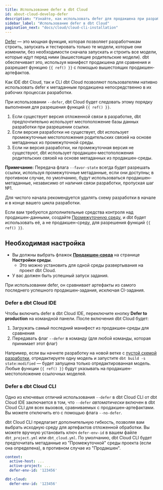 ```yaml
---
title: Использование defer в dbt Cloud
id: about-cloud-develop-defer
description: "Узнайте, как использовать defer для продакшена при разработке с dbt Cloud."
sidebar_label: "Использование defer в dbt Cloud"
pagination_next: "docs/cloud/cloud-cli-installation"
---
```


[Defer](/reference/node-selection/defer) — это мощная функция, которая позволяет разработчикам строить, запускать и тестировать только те модели, которые они изменили, без необходимости сначала запускать и строить все модели, которые идут перед ними (вышестоящие родительские модели). dbt обеспечивает это, используя манифест продакшена для сравнения и разрешает функцию `{{ ref() }}` с помощью вышестоящих продакшен-артефактов.

Как IDE dbt Cloud, так и CLI dbt Cloud позволяют пользователям нативно использовать defer к метаданным продакшена непосредственно в их рабочих процессах разработки.

<Lightbox src src="/img/docs/reference/defer-diagram.png" width="50%" title="Используйте 'defer', чтобы изменять модели на конце конвейера, указывая на продакшен-модели, вместо того чтобы запускать все вышестоящие модели." />

При использовании `--defer`, dbt Cloud будет следовать этому порядку выполнения для разрешения функций `{{ ref() }}`.

1. Если существует версия отложенной связи в разработке, dbt предпочтительно использует местоположение базы данных разработки при разрешении ссылки.
2. Если версия разработки не существует, dbt использует промежуточные местоположения родительских связей на основе метаданных из промежуточной среды.
3. Если ни версия разработки, ни промежуточная версия не существуют, dbt использует продакшен-местоположения родительских связей на основе метаданных из продакшен-среды.

**Примечание:** Передача флага `--favor-state` всегда будет разрешать ссылки, используя промежуточные метаданные, если они доступны; в противном случае, по умолчанию, будут использоваться продакшен-метаданные, независимо от наличия связи разработки, пропуская шаг №1.

Для чистого начала рекомендуется удалять схему разработки в начале и в конце вашего цикла разработки.

Если вам требуются дополнительные средства контроля над продакшен-данными, создайте [Промежуточную среду](/docs/deploy/deploy-environments#staging-environment), и dbt будет использовать её, а не продакшен-среду, для разрешения функций `{{ ref() }}`.

## Необходимая настройка

- Вы должны выбрать флажок **[Продакшен-среда](/docs/deploy/deploy-environments#set-as-production-environment)** на странице **Настройки среды**.
  - Это можно установить для одной среды развертывания на проект dbt Cloud.
- У вас должен быть успешный запуск задания.

При использовании defer, он сравнивает артефакты из самого последнего успешного продакшен-задания, исключая CI-задания.

### Defer в dbt Cloud IDE

Чтобы включить defer в dbt Cloud IDE, переключите кнопку **Defer to production** на командной панели. После включения dbt Cloud будет:

1. Загружать самый последний манифест из продакшен-среды для сравнения
2. Передавать флаг `--defer` в команду (для любой команды, которая принимает этот флаг)

Например, если вы начнете разработку на новой ветке с [пустой схемой разработки](/reference/node-selection/defer#usage), отредактируете одну модель и запустите `dbt build -s state:modified` &mdash; будет запущена только отредактированная модель. Любые функции `{{ ref() }}` будут указывать на продакшен-местоположение ссылочных моделей.

<Lightbox src="/img/docs/dbt-cloud/defer-toggle.jpg" width="100%" title="Выберите переключатель 'Defer to production' в правом нижнем углу командной панели, чтобы включить defer в dbt Cloud IDE."/>

### Defer в dbt Cloud CLI

Одно из ключевых отличий использования `--defer` в dbt Cloud CLI от dbt Cloud IDE заключается в том, что `--defer` *автоматически* включен в dbt Cloud CLI для всех вызовов, сравниваемых с продакшен-артефактами. Вы можете отключить его с помощью флага `--no-defer`.

dbt Cloud CLI предлагает дополнительную гибкость, позволяя вам выбрать исходную среду для артефактов отложенной обработки. Вы можете вручную установить ключ `defer-env-id` в вашем файле `dbt_project.yml` или `dbt_cloud.yml`. По умолчанию, dbt Cloud CLI будет предпочитать метаданные из "Промежуточной" среды проекта (если она определена), в противном случае из "Продакшен".

<File name="dbt_cloud.yml">

```yml
context:
  active-host: ...
  active-project: ...
  defer-env-id: '123456'
```

</File>

<File name="dbt_project.yml"> 

```yml
dbt-cloud:
  defer-env-id: '123456'
```

</File>